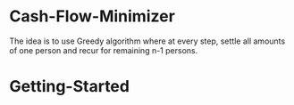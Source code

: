 # Cash-Flow-Minimizer
The idea is to use Greedy algorithm where at every step, settle all amounts of one person and recur for remaining n-1 persons. 
# Getting-Started
